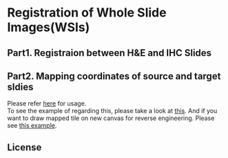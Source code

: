# Registration of Whole Slide Images(WSIs)

## Part1. Registraion between H&E and IHC Slides

## Part2. Mapping coordinates of source and target sldies

Please refer [here](https://github.com/hwanglab/WSI_registration/blob/main/map_coords/README.md) for usage.  
To see the example of regarding this, please take a look at [this](https://github.com/hwanglab/WSI_registration/blob/main/mapping_coordinate_example.ipynb).
And if you want to draw mapped tile on new canvas for reverse engineering. Please see [this example](https://github.com/hwanglab/WSI_registration/blob/main/draw_mapped_images_example.ipynb).

## License
